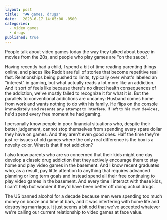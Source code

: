 ```yaml
---
layout: post
title:  "🎮 games, drugs"
date:   2023-6-17 14:05:00 -0500
categories:
  - video games
  - drugs
published: true
---
```

People talk about video games today the way they talked about booze in movies from the 20s, and people who play games are "on the sauce".

Having recently had a child, I spend a bit of time reading parenting things online, and places like Reddit are full of stories that become repetitive real fast. Relationships being pushed to limits, typically over what's labeled an "interest" in gaming, but what actually reads a lot more like an addiction. And it sort of feels like because there's no direct health consequences of the addiction, we've mostly failed to recognize it for what it is. But the parallels to conventional addictions are uncanny: Husband comes home from work and wants nothing to do with his family. He flips on the console immediately and resents any attempt to interfere. If left to his own devices, he'd spend every free moment he had gaming.

I personally know people in poor financial situations who, despite their better judgement, cannot stop themselves from spending every spare dollar they have on games. And they aren't even good ones. Half the time they're just re-issues of old games where the only real difference is the box is a novelty color. What is that if not addiction?

I also know parents who are so concerned that their kids might one day develop a classic drug addiction that they actively encourage them to stay home and play video games in the basement. And I know recent graduates who, as a result, pay little attention to anything that requires advanced planning or long term goals and instead spend all their free continuing to play video games in the basement. And every time I interact with these kids, I can't help but wonder if they'd have been better off doing actual drugs.

The US banned alcohol for a decade because men were spending too much money on booze and time at bars, and it was interfering with home life and destroying marriages. It just seems a bit odd that we've accepted whatever we're calling our current relationship to video games at face value.